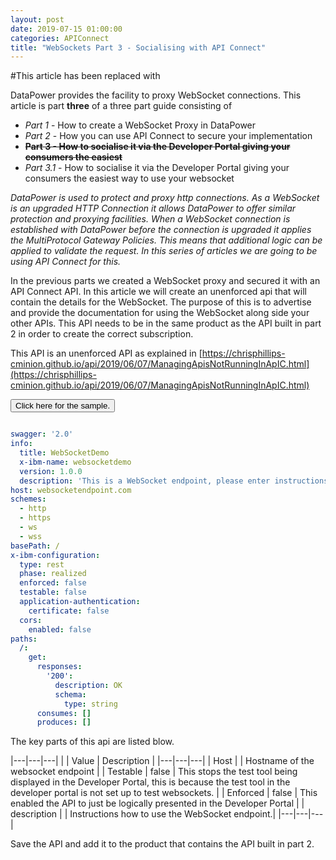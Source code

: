 ```yaml
---
layout: post
date: 2019-07-15 01:00:00
categories: APIConnect
title: "WebSockets Part 3 - Socialising with API Connect"
---
```



#This article has been replaced with

DataPower provides the facility to proxy WebSocket connections. This article is part **three** of a three part guide consisting of

* *Part 1* - How to create a WebSocket Proxy in DataPower
* *Part 2* - How you can use API Connect to secure your implementation
* **~~Part 3 - How to socialise it via the Developer Portal giving your consumers the easiest~~**
* _Part 3.1_  - How to socialise it via the Developer Portal giving your consumers the easiest way to use your websocket
<!--more-->

*DataPower is used to protect and proxy http connections. As a WebSocket is an upgraded HTTP Connection it allows DataPower to offer similar protection and proxying facilities. When a WebSocket connection is established with DataPower before the connection is upgraded it applies the MultiProtocol Gateway Policies. This means that additional logic can be applied to validate the request. In this series of articles we are going to be using API Connect for this.*


In the previous parts we created a WebSocket proxy and secured it with an API Connect API.  In this article we will create an unenforced api that will contain the details for the WebSocket. The purpose of this is to advertise and provide the documentation for using the WebSocket along side your other APIs.  This API needs to be in the same product as the API built in part 2 in order to create the correct subscription.

This API is an unenforced API as explained in [https://chrisphillips-cminion.github.io/api/2019/06/07/ManagingApisNotRunningInApIC.html](https://chrisphillips-cminion.github.io/api/2019/06/07/ManagingApisNotRunningInApIC.html)




<button class="collapsible" id="yaml">Click here for the sample.</button>

<div class="content" id="yamldata" markdown="1">

```yaml

swagger: '2.0'
info:
  title: WebSocketDemo
  x-ibm-name: websocketdemo
  version: 1.0.0
  description: 'This is a WebSocket endpoint, please enter instructions for using it here.'
host: websocketendpoint.com
schemes:
  - http
  - https
  - ws
  - wss
basePath: /
x-ibm-configuration:
  type: rest
  phase: realized
  enforced: false
  testable: false
  application-authentication:
    certificate: false
  cors:
    enabled: false
paths:
  /:
    get:
      responses:
        '200':
          description: OK
          schema:
            type: string
      consumes: []
      produces: []

```

</div>
The key parts of this api are listed blow.

|---|---|---|
| | Value | Description |
|---|---|---|
| Host |  | Hostname of the websocket endpoint |
| Testable | false | This stops the test tool being displayed in the Developer Portal, this is because the test tool in the developer portal  is not set up to test websockets. |
| Enforced | false |  This enabled the API to just be logically presented in the Developer Portal |
| description |  |  Instructions how to use the WebSocket endpoint.|
|---|---|---|


Save the API and add it to the product that contains the API built in part 2.
